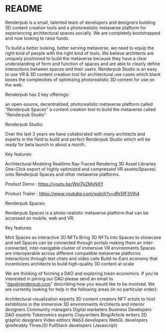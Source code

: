 # README

Renderpub is a small, talented team of developers and designers building 3D content creation tools and a photorealistic metaverse platform for experiencing architectural spaces socially. We are completely bootstrapped and now looking to raise funds.



To build a better looking, better serving metaverse, we need to equip the right kind of people with the right kind of tools. We believe architects are uniquely positioned to build the metaverse because they have a clear understanding of form and function of spaces and are able to clearly define interactions between spaces and their users. Renderpub Studio is an easy to use VR & 3D content creation tool for architectural use cases which black boxes the complexities of optimizing photorealistic 3D content for use on the web.



Renderpub has 2 key offerings:

an open-source, decentralized, photorealistic metaverse platform called "Renderpub Spaces"
a content creation tool to build the metaverse called "Renderpub Studio"


Renderpub Studio:

Over the last 3 years we have collaborated with many architects and experts in the field to build and perfect Renderpub Studio which will be ready for beta launch in about a month. 

Key features:

Architectural Modeling
Realtime Ray-Traced Rendering
3D Asset Libraries
One-Click export of highly optimized and compressed VR assets(Spaces) onto Renderpub Spaces and other metaverse platforms.


Product Demo	: https://youtu.be/WpI7kZMxNXY

Product Trailer	: https://www.youtube.com/watch?v=dRr5fF3VIh4





Renderpub Spaces:

Renderpub Spaces is a photo-realistic metaverse platform that can be accessed on mobile, web and VR.

Key features:

Mint Spaces as interactive 3D NFTs
Bring 3D NFTs into Spaces to showcase and sell
Spaces can be connected through portals making them an inter-connected, inter-navigable cluster of immersive VR environments
Spaces are interoperable across different compatible metaverse platforms
Interactions through text chats and video calls
Build-to-Earn economy that incentivizes architects to build high-quality 3D content at scale




We are thinking of forming a DAO and exploring token economics. If you're interested in joining our DAO please send an email to "dao@renderpub.com" describing how you would like to be involved. We are currently looking for help in the following areas (in no particular order):

Architectural visualization experts
3D content creators
NFT artists to host exhibitions in the immersive 3D environments
Architects and interior designers
Community managers
Digital marketers
Business Developers
DAO experts
Tokenomics experts
Copywriters
Blog/Article writers
2D graphic designers
Video editors
Web3 developers
WebGL developers (preferably ThreeJS)
FullStack developers (Javascript)  
